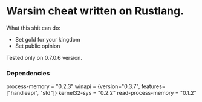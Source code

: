 # Warsim cheat written on Rustlang.
What this shit can do:
* Set gold for your kingdom
* Set public opinion

Tested only on 0.7.0.6 version.

### Dependencies
process-memory = "0.2.3"
winapi = {version="0.3.7", features=["handleapi", "std"]}
kernel32-sys = "0.2.2"
read-process-memory = "0.1.2"